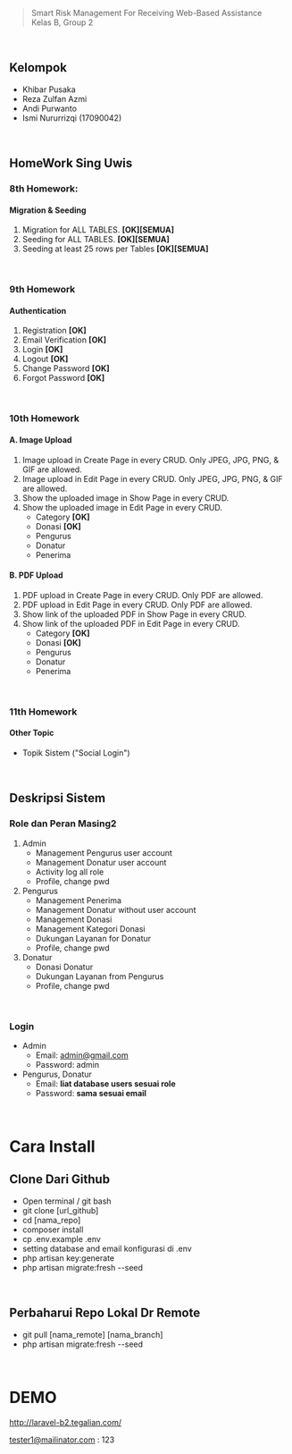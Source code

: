 >   Smart Risk Management For Receiving Web-Based Assistance <br>
>   Kelas B, Group 2
<br>

## Kelompok
-   Khibar Pusaka
-   Reza Zulfan Azmi
-   Andi Purwanto
-   Ismi Nururrizqi (17090042)
<br>

## HomeWork Sing Uwis
### 8th Homework: 
#### Migration & Seeding
1. Migration for ALL TABLES. **[OK][SEMUA]**
2. Seeding for ALL TABLES. **[OK][SEMUA]**
3. Seeding at least 25 rows per Tables **[OK][SEMUA]**
<br>

### 9th Homework 
#### Authentication
1. Registration **[OK]**
2. Email Verification **[OK]**
3. Login **[OK]**
4. Logout **[OK]**
5. Change Password **[OK]**
6. Forgot Password **[OK]**
<br>

### 10th Homework
#### A. Image Upload
1. Image upload in Create Page in every CRUD. Only JPEG, JPG, PNG, & GIF are allowed.
2. Image upload in Edit Page in every CRUD. Only JPEG, JPG, PNG, & GIF are allowed.
3. Show the uploaded image in Show Page in every CRUD.
4. Show the uploaded image in Edit Page in every CRUD.
    -   Category **[OK]**
    -   Donasi **[OK]**
    -   Pengurus
    -   Donatur
    -   Penerima
#### B. PDF Upload
1. PDF upload in Create Page in every CRUD. Only PDF are allowed.
2. PDF upload in Edit Page in every CRUD. Only PDF are allowed.
3. Show link of the uploaded PDF in Show Page in every CRUD.
4. Show link of the uploaded PDF in Edit Page in every CRUD.
    -   Category **[OK]**
    -   Donasi **[OK]**
    -   Pengurus
    -   Donatur
    -   Penerima
<br>

### 11th Homework
#### Other Topic
-   Topik Sistem ("Social Login")
<br>


## Deskripsi Sistem
### Role dan Peran Masing2
1.  Admin 
    -   Management Pengurus user account
    -   Management Donatur user account
    -   Activity log all role
    -   Profile, change pwd
2.  Pengurus
    -   Management Penerima
    -   Management Donatur without user account
    -   Management Donasi
    -   Management Kategori Donasi
    -   Dukungan Layanan for Donatur
    -   Profile, change pwd
3.  Donatur
    -   Donasi Donatur
    -   Dukungan Layanan from Pengurus
    -   Profile, change pwd
<br>

### Login
-   Admin
    -   Email: admin@gmail.com
    -   Password: admin
-   Pengurus, Donatur
    -   Email: **liat database users sesuai role**
    -   Password: **sama sesuai email**
<br>

# Cara Install
## Clone Dari Github
-   Open terminal / git bash
-   git clone [url_github]
-   cd [nama_repo]
-   composer install
-   cp .env.example .env
-   setting database and email konfigurasi di .env
-   php artisan key:generate
-   php artisan migrate:fresh --seed
<br>

## Perbaharui Repo Lokal Dr Remote
-   git pull [nama_remote] [nama_branch]
-   php artisan migrate:fresh --seed
<br>

# DEMO
http://laravel-b2.tegalian.com/

tester1@mailinator.com : 123
